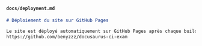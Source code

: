 
#### `docs/deployment.md`
```markdown
# Déploiement du site sur GitHub Pages

Le site est déployé automatiquement sur GitHub Pages après chaque build réussi. L'URL du site est :
https://github.com/benyzzz/docusaurus-ci-exam